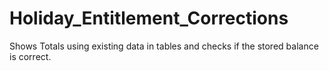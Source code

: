 # Holiday_Entitlement_Corrections
Shows Totals using existing data in tables and checks if the stored balance is correct.
